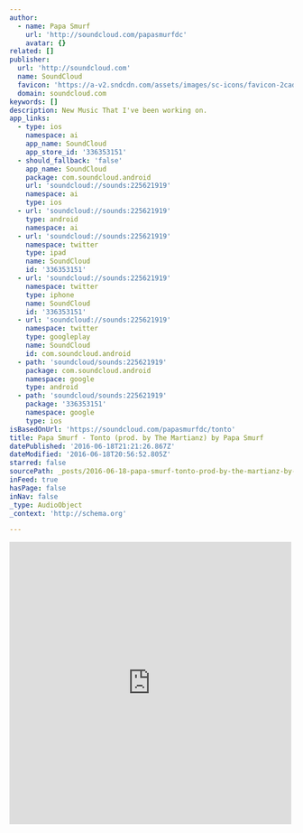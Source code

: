 ```yaml
---
author:
  - name: Papa Smurf
    url: 'http://soundcloud.com/papasmurfdc'
    avatar: {}
related: []
publisher:
  url: 'http://soundcloud.com'
  name: SoundCloud
  favicon: 'https://a-v2.sndcdn.com/assets/images/sc-icons/favicon-2cadd14b.ico'
  domain: soundcloud.com
keywords: []
description: New Music That I've been working on.
app_links:
  - type: ios
    namespace: ai
    app_name: SoundCloud
    app_store_id: '336353151'
  - should_fallback: 'false'
    app_name: SoundCloud
    package: com.soundcloud.android
    url: 'soundcloud://sounds:225621919'
    namespace: ai
    type: ios
  - url: 'soundcloud://sounds:225621919'
    type: android
    namespace: ai
  - url: 'soundcloud://sounds:225621919'
    namespace: twitter
    type: ipad
    name: SoundCloud
    id: '336353151'
  - url: 'soundcloud://sounds:225621919'
    namespace: twitter
    type: iphone
    name: SoundCloud
    id: '336353151'
  - url: 'soundcloud://sounds:225621919'
    namespace: twitter
    type: googleplay
    name: SoundCloud
    id: com.soundcloud.android
  - path: 'soundcloud/sounds:225621919'
    package: com.soundcloud.android
    namespace: google
    type: android
  - path: 'soundcloud/sounds:225621919'
    package: '336353151'
    namespace: google
    type: ios
isBasedOnUrl: 'https://soundcloud.com/papasmurfdc/tonto'
title: Papa Smurf - Tonto (prod. by The Martianz) by Papa Smurf
datePublished: '2016-06-18T21:21:26.867Z'
dateModified: '2016-06-18T20:56:52.805Z'
starred: false
sourcePath: _posts/2016-06-18-papa-smurf-tonto-prod-by-the-martianz-by-papa-smurf.md
inFeed: true
hasPage: false
inNav: false
_type: AudioObject
_context: 'http://schema.org'

---
```

<iframe src="https://cdn.embedly.com/widgets/media.html?src=https%3A%2F%2Fw.soundcloud.com%2Fplayer%2F%3Fvisual%3Dtrue%26url%3Dhttp%253A%252F%252Fapi.soundcloud.com%252Ftracks%252F225621919%26show_artwork%3Dtrue&amp;url=https%3A%2F%2Fsoundcloud.com%2Fpapasmurfdc%2Ftonto&amp;image=http%3A%2F%2Fi1.sndcdn.com%2Fartworks-000135082677-lw29pw-t500x500.jpg&amp;key=b7d04c9b404c499eba89ee7072e1c4f7&amp;type=text%2Fhtml&amp;schema=soundcloud" width="500" height="500" scrolling="no" frameborder="0" allowfullscreen="" style=""></iframe>